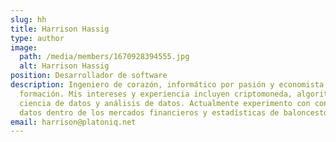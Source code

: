```yaml
---
slug: hh
title: Harrison Hassig
type: author
image:
  path: /media/members/1670928394555.jpg
  alt: Harrison Hassig
position: Desarrollador de software
description: Ingeniero de corazón, informático por pasión y economista por
  formación. Mis intereses y experiencia incluyen criptomoneda, algoritmos,
  ciencia de datos y análisis de datos. Actualmente experimento con conjuntos de
  datos dentro de los mercados financieros y estadísticas de baloncesto.
email: harrison@platoniq.net
---
```

